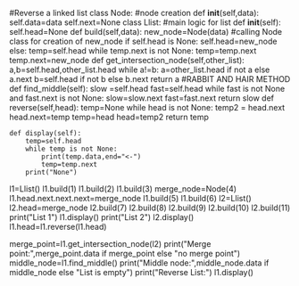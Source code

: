 #Reverse a linked list
class Node: #node creation
    def __init__(self,data):
        self.data=data
        self.next=None
class Llist: #main logic for list
    def __init__(self):
        self.head=None
    def build(self,data):
        new_node=Node(data) #calling Node class for creation of new_node
        if self.head is None:
            self.head=new_node
        else:
            temp=self.head
            while temp.next is not None:
                temp=temp.next
            temp.next=new_node
    def get_intersection_node(self,other_list):
        a,b=self.head,other_list.head
        while a!=b:
            a=other_list.head if not a else a.next
            b=self.head if not b else b.next
        return a 
    #RABBIT AND HAIR METHOD    
    def find_middle(self):
        slow =self.head
        fast=self.head
        while fast is not None and fast.next is not None:
            slow=slow.next
            fast=fast.next
        return slow
    def reverse(self,head):
        temp=None
        while head is not None:
            temp2 = head.next
            head.next=temp
            temp=head
            head=temp2
        return temp    
    
    def display(self):
        temp=self.head
        while temp is not None:
            print(temp.data,end="<-")
            temp=temp.next
        print("None")
           
l1=Llist()
l1.build(1)
l1.build(2)
l1.build(3)
merge_node=Node(4)
l1.head.next.next.next=merge_node
l1.build(5)
l1.build(6)
l2=Llist()
l2.head=merge_node
l2.build(7)
l2.build(8)
l2.build(9)
l2.build(10)
l2.build(11)
print("List 1")
l1.display()
print("List 2")
l2.display()
l1.head=l1.reverse(l1.head)

merge_point=l1.get_intersection_node(l2)
print("Merge point:",merge_point.data if merge_point else "no merge point")
middle_node=l1.find_middle()
print("Middle node:",middle_node.data if middle_node else "List is empty")
print("Reverse List:")
l1.display()



